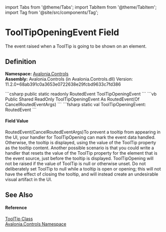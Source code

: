 import Tabs from '@theme/Tabs'; 
import TabItem from '@theme/TabItem'; 
import Tag from '@site/src/components/Tag'; 

# ToolTipOpeningEvent Field


The event raised when a ToolTip is going to be shown on an element.



## Definition
**Namespace:** <a href="N_Avalonia_Controls">Avalonia.Controls</a>  
**Assembly:** Avalonia.Controls (in Avalonia.Controls.dll) Version: 11.2.0+68ab391c0a3653e0722638e29fcbd9633c7fd386

<Tabs groupId="api-code-preview">
<TabItem value="csharp" label="C#">
```csharp
public static readonly RoutedEvent<CancelRoutedEventArgs> ToolTipOpeningEvent
```
</TabItem>
<TabItem value="vb" label="VB">
```vb
Public Shared ReadOnly ToolTipOpeningEvent As RoutedEvent(Of CancelRoutedEventArgs)
```
</TabItem>
<TabItem value="fsharp" label="F#">
```fsharp
static val ToolTipOpeningEvent: RoutedEvent<CancelRoutedEventArgs>
```
</TabItem>
</Tabs>



#### Field Value
RoutedEvent(CancelRoutedEventArgs)To prevent a tooltip from appearing in the UI, your handler for ToolTipOpening can mark the event data handled. Otherwise, the tooltip is displayed, using the value of the ToolTip property as the tooltip content. Another possible scenario is that you could write a handler that resets the value of the ToolTip property for the element that is the event source, just before the tooltip is displayed. ToolTipOpening will not be raised if the value of ToolTip is null or otherwise unset. Do not deliberately set ToolTip to null while a tooltip is open or opening; this will not have the effect of closing the tooltip, and will instead create an undesirable visual artifact in the UI.

## See Also


#### Reference
<a href="T_Avalonia_Controls_ToolTip">ToolTip Class</a>  
<a href="N_Avalonia_Controls">Avalonia.Controls Namespace</a>  
